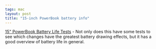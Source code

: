 ```yaml
---
tags: mac
layout: post
title: "15-inch PowerBook battery info"
---
```




<a href="http://girr.org/random_stuff/pb15_battery_life.html">15" PowerBook Battery Life Tests</a> - Not only does this have some tests to see which changes have the greatest battery drawing effects, but it has a good overview of battery life in general.


